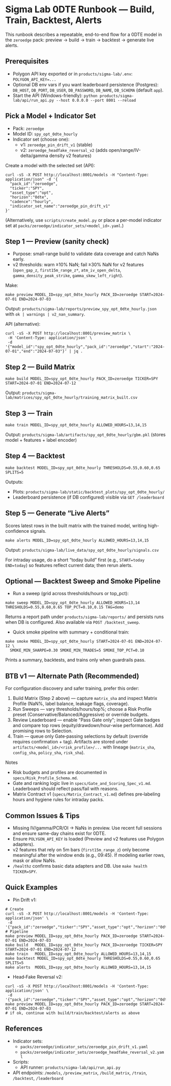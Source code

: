 # Sigma Lab 0DTE Runbook — Build, Train, Backtest, Alerts

This runbook describes a repeatable, end-to-end flow for a 0DTE model in the `zeroedge` pack: preview → build → train → backtest → generate live alerts.

## Prerequisites
- Polygon API key exported or in `products/sigma-lab/.env`: `POLYGON_API_KEY=...`
- Optional DB env vars if you want leaderboard persistence (Postgres): `DB_HOST`, `DB_PORT`, `DB_USER`, `DB_PASSWORD`, `DB_NAME`, `DB_SCHEMA` (default `app`).
- Start the API (Windows-friendly): `python products/sigma-lab/api/run_api.py --host 0.0.0.0 --port 8001 --reload`

## Pick a Model + Indicator Set
- Pack: `zeroedge`
- Model ID: `spy_opt_0dte_hourly`
- Indicator set (choose one):
  - v1: `zeroedge_pin_drift_v1` (stable)
  - v2: `zeroedge_headfake_reversal_v2` (adds open/range/IV-delta/gamma density v2 features)

Create a model with the selected set (API):
```
curl -sS -X POST http://localhost:8001/models -H "Content-Type: application/json" -d '{
  "pack_id":"zeroedge",
  "ticker":"SPY",
  "asset_type":"opt",
  "horizon":"0dte",
  "cadence":"hourly",
  "indicator_set_name":"zeroedge_pin_drift_v1"
}'
```

(Alternatively, use `scripts/create_model.py` or place a per-model indicator set at `packs/zeroedge/indicator_sets/<model_id>.yaml`.)

## Step 1 — Preview (sanity check)
- Purpose: small-range build to validate data coverage and catch NaNs early.
- v2 thresholds: warn ≥10% NaN; fail ≥30% NaN for v2 features (`open_gap_z`, `first15m_range_z*`, `atm_iv_open_delta`, `gamma_density_peak_strike`, `gamma_skew_left_right`).

Make:
```
make preview MODEL_ID=spy_opt_0dte_hourly PACK_ID=zeroedge START=2024-07-01 END=2024-07-03
```
Output: `products/sigma-lab/reports/preview_spy_opt_0dte_hourly.json` with `ok | warnings | v2_nan_summary`.

API (alternative):
```
curl -sS -X POST http://localhost:8001/preview_matrix \
 -H 'Content-Type: application/json' \
 -d '{"model_id":"spy_opt_0dte_hourly","pack_id":"zeroedge","start":"2024-07-01","end":"2024-07-03"}' | jq .
```

## Step 2 — Build Matrix
```
make build MODEL_ID=spy_opt_0dte_hourly PACK_ID=zeroedge TICKER=SPY START=2024-07-01 END=2024-07-12
```
Output: `products/sigma-lab/matrices/spy_opt_0dte_hourly/training_matrix_built.csv`

## Step 3 — Train
```
make train MODEL_ID=spy_opt_0dte_hourly ALLOWED_HOURS=13,14,15
```
Output: `products/sigma-lab/artifacts/spy_opt_0dte_hourly/gbm.pkl` (stores model + features + label encoder)

## Step 4 — Backtest
```
make backtest MODEL_ID=spy_opt_0dte_hourly THRESHOLDS=0.55,0.60,0.65 SPLITS=5
```
Outputs:
- Plots: `products/sigma-lab/static/backtest_plots/spy_opt_0dte_hourly/`
- Leaderboard persistence (if DB configured) visible via `GET /leaderboard`

## Step 5 — Generate “Live Alerts”
Scores latest rows in the built matrix with the trained model, writing high-confidence signals.
```
make alerts MODEL_ID=spy_opt_0dte_hourly ALLOWED_HOURS=13,14,15
```
Output: `products/sigma-lab/live_data/spy_opt_0dte_hourly/signals.csv`

For intraday usage, do a short “today build” first (e.g., `START=today END=today`) so features reflect current data; then rerun alerts.

## Optional — Backtest Sweep and Smoke Pipeline
- Run a sweep (grid across thresholds/hours or top_pct):
```
make sweep MODEL_ID=spy_opt_0dte_hourly ALLOWED_HOURS=13,14 THRESHOLDS=0.55,0.60,0.65 TOP_PCT=0.10,0.15 TAG=demo
```
Returns a report path under `products/sigma-lab/reports/` and persists runs when DB is configured. Also available via `POST /backtest_sweep`.

- Quick smoke pipeline with summary + conditional train:
```
make smoke MODEL_ID=spy_opt_0dte_hourly START=2024-07-01 END=2024-07-12 \
  SMOKE_MIN_SHARPE=0.30 SMOKE_MIN_TRADES=5 SMOKE_TOP_PCT=0.10
```
Prints a summary, backtests, and trains only when guardrails pass.

## BTB v1 — Alternate Path (Recommended)
For configuration discovery and safer training, prefer this order:

1) Build Matrix (Step 2 above) — capture `matrix_sha` and inspect Matrix Profile (NaN%, label balance, leakage flags, coverage).
2) Run Sweeps — vary thresholds/hours/top%; choose a Risk Profile preset (Conservative/Balanced/Aggressive) or override budgets.
3) Review Leaderboard — enable "Pass Gate only"; inspect Gate badges and compare top rows (equity/drawdown/hour-wise performance). Add promising rows to Selection.
4) Train — queue only Gate‑passing selections by default (override requires confirmation + tag). Artifacts are stored under `artifacts/<model_id>/<risk_profile>/...` with lineage (`matrix_sha`, `config_sha`, `policy_sha`, `risk_sha`).

Notes
- Risk budgets and profiles are documented in `specs/Risk_Profile_Schema.md`.
- Gate and ranking logic live in `specs/Gate_and_Scoring_Spec_v1.md`. Leaderboard should reflect pass/fail with reasons.
- Matrix Contract v1 (`specs/Matrix_Contract_v1.md`) defines pre‑labeling hours and hygiene rules for intraday packs.

## Common Issues & Tips
- Missing IV/gamma/PCR/OI → NaNs in preview. Use recent full sessions and ensure same-day chains exist for 0DTE.
- Ensure `POLYGON_API_KEY` is loaded (Preview and v2 features use Polygon adapters).
- v2 features that rely on 5m bars (`first15m_range_z`) only become meaningful after the window ends (e.g., 09:45). If modeling earlier rows, mask or allow NaNs.
- `/healthz` confirms basic data adapters and DB. Use `make health TICKER=SPY`.

## Quick Examples
- Pin Drift v1:
```
# Create
curl -sS -X POST http://localhost:8001/models -H 'Content-Type: application/json' \
 -d '{"pack_id":"zeroedge","ticker":"SPY","asset_type":"opt","horizon":"0dte","cadence":"hourly","indicator_set_name":"zeroedge_pin_drift_v1"}'
# Pipeline
make preview MODEL_ID=spy_opt_0dte_hourly PACK_ID=zeroedge START=2024-07-01 END=2024-07-03
make build   MODEL_ID=spy_opt_0dte_hourly PACK_ID=zeroedge TICKER=SPY START=2024-07-01 END=2024-07-12
make train   MODEL_ID=spy_opt_0dte_hourly ALLOWED_HOURS=13,14,15
make backtest MODEL_ID=spy_opt_0dte_hourly THRESHOLDS=0.55,0.60,0.65 SPLITS=5
make alerts  MODEL_ID=spy_opt_0dte_hourly ALLOWED_HOURS=13,14,15
```
- Head‑Fake Reversal v2:
```
curl -sS -X POST http://localhost:8001/models -H 'Content-Type: application/json' \
 -d '{"pack_id":"zeroedge","ticker":"SPY","asset_type":"opt","horizon":"0dte","cadence":"hourly","indicator_set_name":"zeroedge_headfake_reversal_v2"}'
make preview MODEL_ID=spy_opt_0dte_hourly PACK_ID=zeroedge START=2024-07-01 END=2024-07-03
# if ok, continue with build/train/backtest/alerts as above
```

## References
- Indicator sets:
  - `packs/zeroedge/indicator_sets/zeroedge_pin_drift_v1.yaml`
  - `packs/zeroedge/indicator_sets/zeroedge_headfake_reversal_v2.yaml`
- Scripts:
  - API runner: `products/sigma-lab/api/run_api.py`
- API endpoints: `/models`, `/preview_matrix`, `/build_matrix`, `/train`, `/backtest`, `/leaderboard`
